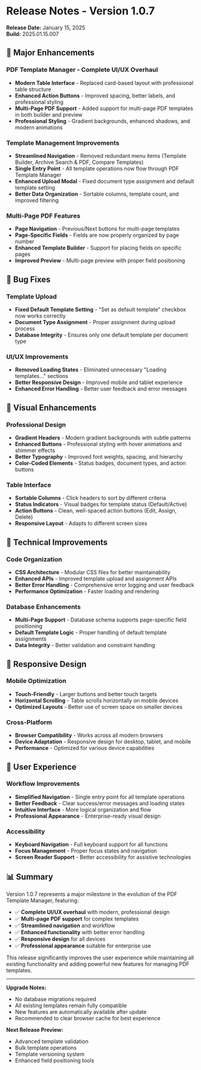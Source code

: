 # Release Notes - Version 1.0.7

**Release Date:** January 15, 2025  
**Build:** 2025.01.15.007

## 🚀 Major Enhancements

### PDF Template Manager - Complete UI/UX Overhaul
- **Modern Table Interface** - Replaced card-based layout with professional table structure
- **Enhanced Action Buttons** - Improved spacing, better labels, and professional styling
- **Multi-Page PDF Support** - Added support for multi-page PDF templates in both builder and preview
- **Professional Styling** - Gradient backgrounds, enhanced shadows, and modern animations

### Template Management Improvements
- **Streamlined Navigation** - Removed redundant menu items (Template Builder, Archive Search & PDF, Compare Templates)
- **Single Entry Point** - All template operations now flow through PDF Template Manager
- **Enhanced Upload Modal** - Fixed document type assignment and default template setting
- **Better Data Organization** - Sortable columns, template count, and improved filtering

### Multi-Page PDF Features
- **Page Navigation** - Previous/Next buttons for multi-page templates
- **Page-Specific Fields** - Fields are now properly organized by page number
- **Enhanced Template Builder** - Support for placing fields on specific pages
- **Improved Preview** - Multi-page preview with proper field positioning

## 🐛 Bug Fixes

### Template Upload
- **Fixed Default Template Setting** - "Set as default template" checkbox now works correctly
- **Document Type Assignment** - Proper assignment during upload process
- **Database Integrity** - Ensures only one default template per document type

### UI/UX Improvements
- **Removed Loading States** - Eliminated unnecessary "Loading templates..." sections
- **Better Responsive Design** - Improved mobile and tablet experience
- **Enhanced Error Handling** - Better user feedback and error messages

## 🎨 Visual Enhancements

### Professional Design
- **Gradient Headers** - Modern gradient backgrounds with subtle patterns
- **Enhanced Buttons** - Professional styling with hover animations and shimmer effects
- **Better Typography** - Improved font weights, spacing, and hierarchy
- **Color-Coded Elements** - Status badges, document types, and action buttons

### Table Interface
- **Sortable Columns** - Click headers to sort by different criteria
- **Status Indicators** - Visual badges for template status (Default/Active)
- **Action Buttons** - Clean, well-spaced action buttons (Edit, Assign, Delete)
- **Responsive Layout** - Adapts to different screen sizes

## 🔧 Technical Improvements

### Code Organization
- **CSS Architecture** - Modular CSS files for better maintainability
- **Enhanced APIs** - Improved template upload and assignment APIs
- **Better Error Handling** - Comprehensive error logging and user feedback
- **Performance Optimization** - Faster loading and rendering

### Database Enhancements
- **Multi-Page Support** - Database schema supports page-specific field positioning
- **Default Template Logic** - Proper handling of default template assignments
- **Data Integrity** - Better validation and constraint handling

## 📱 Responsive Design

### Mobile Optimization
- **Touch-Friendly** - Larger buttons and better touch targets
- **Horizontal Scrolling** - Table scrolls horizontally on mobile devices
- **Optimized Layouts** - Better use of screen space on smaller devices

### Cross-Platform
- **Browser Compatibility** - Works across all modern browsers
- **Device Adaptation** - Responsive design for desktop, tablet, and mobile
- **Performance** - Optimized for various device capabilities

## 🎯 User Experience

### Workflow Improvements
- **Simplified Navigation** - Single entry point for all template operations
- **Better Feedback** - Clear success/error messages and loading states
- **Intuitive Interface** - More logical organization and flow
- **Professional Appearance** - Enterprise-ready visual design

### Accessibility
- **Keyboard Navigation** - Full keyboard support for all functions
- **Focus Management** - Proper focus states and navigation
- **Screen Reader Support** - Better accessibility for assistive technologies

## 📊 Summary

Version 1.0.7 represents a major milestone in the evolution of the PDF Template Manager, featuring:

- ✅ **Complete UI/UX overhaul** with modern, professional design
- ✅ **Multi-page PDF support** for complex templates
- ✅ **Streamlined navigation** and workflow
- ✅ **Enhanced functionality** with better error handling
- ✅ **Responsive design** for all devices
- ✅ **Professional appearance** suitable for enterprise use

This release significantly improves the user experience while maintaining all existing functionality and adding powerful new features for managing PDF templates.

---

**Upgrade Notes:**
- No database migrations required
- All existing templates remain fully compatible
- New features are automatically available after update
- Recommended to clear browser cache for best experience

**Next Release Preview:**
- Advanced template validation
- Bulk template operations
- Template versioning system
- Enhanced field positioning tools